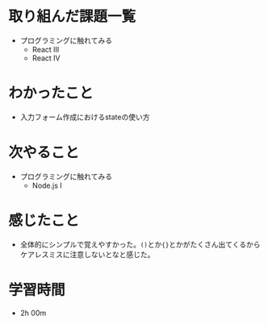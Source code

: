# 取り組んだ課題一覧
* プログラミングに触れてみる
  * React III
  * React IV

# わかったこと
* 入力フォーム作成におけるstateの使い方

# 次やること
* プログラミングに触れてみる
  * Node.js I

# 感じたこと
* 全体的にシンプルで覚えやすかった。`()`とか`{}`とかがたくさん出てくるからケアレスミスに注意しないとなと感じた。

# 学習時間
* 2h 00m
